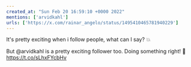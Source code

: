 ```yaml
---
created_at: "Sun Feb 20 16:59:10 +0000 2022"
mentions: ['arvidkahl']
urls: ['https://x.com/rainar_angelo/status/1495410465781940229']
---
```


It's pretty exciting when i follow people, what can I say? 💥

But @arvidkahl is a pretty exciting follower too. Doing something right! 💪 https://t.co/sLhxFYcbHv